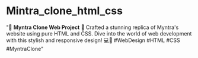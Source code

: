 # Mintra_clone_html_css
"🌟 **Myntra Clone Web Project** 🌟 Crafted a stunning replica of Myntra's website using pure HTML and CSS. Dive into the world of web development with this stylish and responsive design! 💻🎨 #WebDesign #HTML #CSS #MyntraClone"
